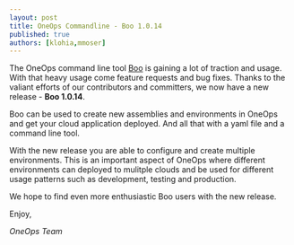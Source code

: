 ```yaml
---
layout: post
title: OneOps Commandline - Boo 1.0.14
published: true
authors: [klohia,mmoser]
---
```


The OneOps command line tool [Boo](https://github.com/oneops/boo/) is gaining a
lot of traction and usage. With that heavy usage come feature requests and bug
fixes. Thanks to the valiant efforts of our contributors and committers, we now
have a new release - __Boo 1.0.14__.

<!--more-->

Boo can be used to create new assemblies and environments in OneOps and get your
cloud application deployed. And all that with a yaml file and a command line
tool.

With the new release you are able to configure and create multiple environments.
This is an important aspect of OneOps where different environments can deployed
to mulitple clouds and be used for different usage patterns such as development,
testing and production.

We hope to find even more enthusiastic Boo users with the new release. 

Enjoy,

_OneOps Team_
